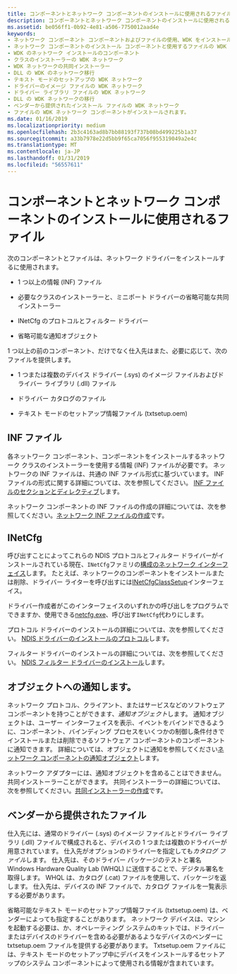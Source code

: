 ```yaml
---
title: コンポーネントとネットワーク コンポーネントのインストールに使用されるファイル
description: コンポーネントとネットワーク コンポーネントのインストールに使用されるファイル
ms.assetid: be056ff1-0b92-4e81-a506-7750012aad4e
keywords:
- ネットワーク コンポーネント コンポーネントおよびファイルの使用、WDK をインストールします。
- ネットワーク コンポーネントのインストール コンポーネントと使用するファイルの WDK
- WDK のネットワーク インストールのコンポーネント
- クラスのインストーラーの WDK ネットワーク
- WDK ネットワークの共同インストーラー
- DLL の WDK のネットワーク移行
- テキスト モードのセットアップの WDK ネットワーク
- ドライバーのイメージ ファイルの WDK ネットワーク
- ドライバー ライブラリ ファイルの WDK ネットワーク
- DLL の WDK ネットワークの移行
- ベンダーから提供されたインストール ファイルの WDK ネットワーク
- ファイルの WDK ネットワーク コンポーネントがインストールされます。
ms.date: 01/16/2019
ms.localizationpriority: medium
ms.openlocfilehash: 2b3c4163ad8b7bb88193f737b08bd499225b1a37
ms.sourcegitcommit: a33b7978e22d5bb9f65ca7056f955319049a2e4c
ms.translationtype: MT
ms.contentlocale: ja-JP
ms.lasthandoff: 01/31/2019
ms.locfileid: "56557611"
---
```

# <a name="components-and-files-used-for-network-component-installation"></a>コンポーネントとネットワーク コンポーネントのインストールに使用されるファイル

次のコンポーネントとファイルは、ネットワーク ドライバーをインストールするに使用されます。

-   1 つ以上の情報 (INF) ファイル

-   必要なクラスのインストーラーと、ミニポート ドライバーの省略可能な共同インストーラー

-   INetCfg のプロトコルとフィルター ドライバー

-   省略可能な通知オブジェクト

1 つ以上の前のコンポーネント、だけでなく仕入先はまた、必要に応じて、次のファイルを提供します。

-   1 つまたは複数のデバイス ドライバー (.sys) のイメージ ファイルおよびドライバー ライブラリ (.dll) ファイル

-   ドライバー カタログのファイル

-   テキスト モードのセットアップ情報ファイル (txtsetup.oem)

## <a name="inf-files"></a>INF ファイル

各ネットワーク コンポーネント、コンポーネントをインストールするネットワーク クラスのインストーラーを使用する情報 (INF) ファイルが必要です。 ネットワークの INF ファイルは、共通の INF ファイル形式に基づいています。 INF ファイルの形式に関する詳細については、次を参照してください。 [INF ファイルのセクションとディレクティブ](https://msdn.microsoft.com/library/windows/hardware/ff547433)します。

ネットワーク コンポーネントの INF ファイルの作成の詳細については、次を参照してください。[ネットワーク INF ファイルの作成](creating-network-inf-files.md)です。

## <a name="inetcfg"></a>INetCfg

呼び出すことによってこれらの NDIS プロトコルとフィルター ドライバーがインストールされている現在、`INetCfg`ファミリの[構成のネットワーク インターフェイス](https://docs.microsoft.com/previous-versions/windows/hardware/network/ff559080(v%3dvs.85))します。 たとえば、ネットワークのコンポーネントをインストールまたは削除、ドライバー ライターを呼び出すには[INetCfgClassSetup](https://docs.microsoft.com/previous-versions/windows/hardware/network/ff547709%28v%3dvs.85%29)インターフェイス。 

ドライバー作成者がこのインターフェイスのいずれかの呼び出しをプログラムでできますか、使用できる[netcfg.exe](https://docs.microsoft.com/windows-server/administration/windows-commands/netcfg)、呼び出す`INetCfg`代わりにします。

プロトコル ドライバーのインストールの詳細については、次を参照してください。 [NDIS ドライバーのインストールのプロトコル](ndis-protocol-driver-installation.md)します。

フィルター ドライバーのインストールの詳細については、次を参照してください。 [NDIS フィルター ドライバーのインストール](ndis-filter-driver-installation.md)します。

## <a name="notify-object"></a>オブジェクトへの通知します。

ネットワーク プロトコル、クライアント、またはサービスなどのソフトウェア コンポーネントを持つことができます、*通知オブジェクト*します。 通知オブジェクトは、ユーザー インターフェイスを表示、イベントをバインドできるように、コンポーネント、バインディング プロセスをいくつかの制御し条件付きでインストールまたは削除できるソフトウェア コンポーネントのコンポーネントに通知できます。 詳細については、オブジェクトに通知を参照してください[ネットワーク コンポーネントの通知オブジェクト](notify-objects-for-network-components.md)します。

ネットワーク アダプターには、通知オブジェクトを含めることはできません。 共同インストーラーことができます。 共同インストーラーの詳細については、次を参照してください。[共同インストーラーの作成](https://msdn.microsoft.com/library/windows/hardware/ff554011)です。

## <a name="vendor-supplied-files"></a>ベンダーから提供されたファイル

仕入先には、通常のドライバー (.sys) のイメージ ファイルとドライバー ライブラリ (.dll) ファイルで構成されると、デバイスの 1 つまたは複数のドライバーが用意されています。 仕入先がオプションのドライバーを指定しても*カタログ ファイル*します。 仕入先は、そのドライバー パッケージのテストと署名 Windows Hardware Quality Lab (WHQL) に送信することで、デジタル署名を取得します。 WHQL は、カタログ (.cat) ファイルを使用して、パッケージを返します。 仕入先は、デバイスの INF ファイルで、カタログ ファイルを一覧表示する必要があります。

省略可能なテキスト モードのセットアップ情報ファイル (txtsetup.oem) は、ベンダーによっても指定することがあります。 ネットワーク デバイスは、マシンを起動する必要は、か、オペレーティング システムのキットでは、ドライバーまたはデバイスのドライバーを含める必要があるようなデバイスのベンダーに txtsetup.oem ファイルを提供する必要があります。 Txtsetup.oem ファイルには、テキスト モードのセットアップ中にデバイスをインストールするセットアップのシステム コンポーネントによって使用される情報が含まれています。

 

 





